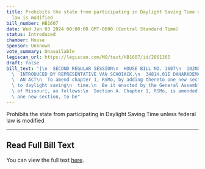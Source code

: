 ```yaml
---
title: Prohibits the state from participating in Daylight Saving Time unless federal
  law is modified
bill_number: HB1607
date: Wed Jan 03 2024 00:00:00 GMT-0600 (Central Standard Time)
status: Introduced
chamber: House
sponsor: Unknown
vote_summary: Unavailable
legiscan_url: https://legiscan.com/MO/text/HB1607/id/2861365
draft: false
bill_text: "|\n  SECOND REGULAR SESSION\n  HOUSE BILL NO. 1607\n  102ND GENERAL ASSEMBLY\n\
  \  INTRODUCED BY REPRESENTATIVE VAN SCHOIACK.\n  3481H.01I DANARADEMANMILLER,ChiefClerk\n\
  \  AN ACT\n  To amend chapter 1, RSMo, by adding thereto one new section relating\
  \ to daylight saving\n  time.\n  Be it enacted by the General Assembly of the state\
  \ of Missouri, as follows:\n  Section A. Chapter 1, RSMo, is amended by adding thereto\
  \ one new section, to be"
---
```

Prohibits the state from participating in Daylight Saving Time unless federal law is modified

---

## Read Full Bill Text

You can view the full text [here](https://legiscan.com/MO/text/HB1607/id/2861365).
